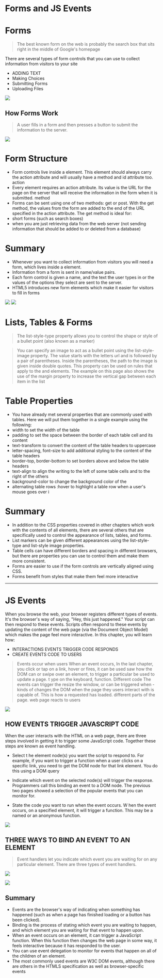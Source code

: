 # Forms and JS Events
# Forms

> The best known form on the web is probably 
the search box that sits right in the middle of 
Google's homepage

There are several types of form controls that 
you can use to collect information from visitors 
to your site

+ ADDING TEXT
+ Making Choices
+ Submitting Forms
+ Uploading Files

![](https://uicookies.com/wp-content/uploads/2018/03/contact-form-5-free-html-contact-forms.jpg)

## How Forms Work 

>A user fills in a form and then presses a button 
to submit the information to the server.

![](https://cdn.educba.com/academy/wp-content/uploads/2020/03/Registration-Form-in-HTML-1.6.png)

# Form Structure

+ Form controls live inside a 
element. This element 
should always carry the action
attribute and will usually have a 
method and id attribute too.
action
+ Every  element requires 
an action attribute. Its value
is the URL for the page on the 
server that will receive the 
information in the form when it 
is submitted.
method
+ Forms can be sent using one of 
two methods: get or post.
With the get method, the values 
from the form are added to 
the end of the URL specified in 
the action attribute. The get
method is ideal for:
+ short forms (such as search 
boxes)
+ when you are just retrieving 
data from the web server 
(not sending information that 
should be added to or deleted 
from a database)

# Summary

+ Whenever you want to collect information from 
visitors you will need a form, which lives inside a 
element.
+ Information from a form is sent in name/value pairs.
+ Each form control is given a name, and the text the 
user types in or the values of the options they select 
are sent to the server.
+ HTML5 introduces new form elements which make it 
easier for visitors to fill in forms


![](https://miro.medium.com/max/1200/1*wv2QKvaAWtNOkxK41xoQig.png)
![](https://qawithexperts.com/Images/Upload/23-09-2018/html-code-to-create-a-form-min.png)


# Lists, Tables & Forms 

> The list-style-type property 
allows you to control the shape 
or style of a bullet point (also 
known as a marker)

> You can specify an image to act 
as a bullet point using the
list-style-image property.
The value starts with the letters 
url and is followed by a pair 
of parentheses. Inside the 
parentheses, the path to the 
image is given inside double 
quotes.
This property can be used on 
rules that apply to the  and 
 elements.
The example on this page also 
shows the use of the margin
property to increase the vertical 
gap between each item in the 
list

# Table Properties

+ You have already met several 
properties that are commonly 
used with tables. Here we will 
put them together in a single 
example using the following:
+ width to set the width of the 
table
+ padding to set the space 
between the border of each table 
cell and its content
+ text-transform to convert the 
content of the table headers to 
uppercase
+ letter-spacing, font-size
to add additional styling to the 
content of the table headers
+ border-top, border-bottom
to set borders above and below 
the table headers
+ text-align to align the writing 
to the left of some table cells and 
to the right of the others
+ background-color to change 
the background color of the 
+ alternating table rows
:hover to highlight a table row 
when a user's mouse goes over i

# Summary

+ In addition to the CSS properties covered in other 
chapters which work with the contents of all elements, 
there are several others that are specifically used to 
control the appearance of lists, tables, and forms.
+ List markers can be given different appearances 
using the list-style-type and list-style image 
properties.
+ Table cells can have different borders and spacing in 
different browsers, but there are properties you can 
use to control them and make them more consistent. 
+ Forms are easier to use if the form controls are 
vertically aligned using CSS.
+ Forms benefit from styles that make them feel more 
interactive


***

# JS Events

When you browse the web, your browser registers different 
types of events. It's the browser's way of saying, "Hey, this 
just happened." Your script can then respond to these events. 
Scripts often respond to these events by updating the content of the web page (via the 
Document Object Model) which makes the page feel more interactive. In this chapter, you 
will learn how: 

+ INTERACTIONS EVENTS TRIGGER CODE RESPONDS 
+ CREATE EVENTS CODE TO USERS

> Events occur when users When an event occurs, In the last chapter, you 
click or tap on a link, hover or fires, it can be used saw how the DOM can 
or swipe over an element, to trigger a particular be used to update a page. 
t ype on the keyboard, function. Different code The events can trigger the 
resize the window, or can be triggered when -kinds of changes the DOM 
when the page they users interact with is capable of. This is how a 
requested has loaded. different parts of the page. web page reacts to users

![](https://data-flair.training/blogs/wp-content/uploads/sites/2/2019/07/JavaScript-Event-Types.jpg)

## HOW EVENTS TRIGGER JAVASCRIPT CODE
When the user interacts with the HTML on a web page, there are three 
steps involved in getting it to trigger some JavaScript code. 
Together these steps are known as event handling.

+ Select t he element 
node(s) you want the 
script to respond to. 
For example, if you want to 
trigger a function when a user 
clicks on a specific link, you need 
to get the DOM node for that 
link element. You do this using a 
DOM query

+ Indicate which event on 
the selected node(s) will 
trigger the response. 
Programmers call this binding an 
event to a DOM node. 
The previous two pages showed 
a selection of the popular events 
that you can monitor for. 

+ State the code you want 
to run when the event 
occurs. 
W hen the event occurs, on a 
specified element, it will trigger 
a function. This may be a named 
or an anonymous function.

![](https://data-flair.training/blogs/wp-content/uploads/sites/2/2019/07/JavaScript-event.jpg)

## THREE WAYS TO BIND AN EVENT TO AN ELEMENT

> Event handlers let you indicate which event you 
are waiting for on any particular element. 
There are three types of event handlers. 

![](https://img.youtube.com/vi/DXm6DGOv6_Q/hqdefault.jpg)

![](https://data-flair.training/blogs/wp-content/uploads/sites/2/2019/05/Django-form-HTML-code.png)

## Summary

+ Events are the browser's way of indicating when 
something has happened (such as when a page has 
finished loading or a button has been clicked). 
+ Binding is the process of stating which event you are 
waiting to happen, and which element you are waiting 
for that event to happen upon. 
+ When an event occurs on an element, it can trigger a 
JavaScript function. When this function then changes 
the web page in some way, it feels interactive because 
it has responded to the user. 
+ You can use event delegation to monitor for events 
that happen on all of the children of an element. 
+ The most commonly used events are W3C DOM 
events, although there are others in the HTMLS 
specification as well as browser-specific events

